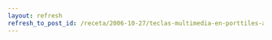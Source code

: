```yaml
---
layout: refresh
refresh_to_post_id: /receta/2006-10-27/teclas-multimedia-en-porttiles-apple-con-gnu-linux
---
```


